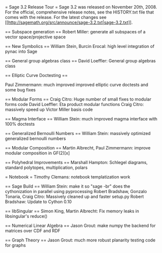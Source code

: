= Sage 3.2 Release Tour =
Sage 3.2 was released on November 20th, 2008. For the official, comprehensive release notes, see the HISTORY.txt file that comes with the release. For the latest changes see [[http://sagemath.org/src/announce/sage-3.2.txt|sage-3.2.txt]].

== Subspace generation ==
Robert Miller: generate all subspaces of a vector space/projective space

== New Symbolics ==
William Stein, Burcin Erocal: high level integration of pynac into Sage


== General group algebras class ==
David Loeffler: General group algebras class

== Elliptic Curve Doctesting ==

Paul Zimmermann: much improved improved elliptic curve doctests and some bug fixes


== Modular Forms ==
Craig Citro: Huge number of small fixes to modular forms code 
David Loeffler: Eta product modular functions
Craig Citro: massively speed up Victor Miller basis code

== Magma Interface ==
William Stein: much improved magma interface with 100% doctests

== Generalized Bernoulli Numbers ==
William Stein: massively optimized generalized bernoulli numbers

== Modular Composition ==
Martin Albrecht, Paul Zimmermann: improve modular composition in GF(2)[x]

== Polyhedral Improvements ==
Marshall Hampton: Schlegel diagrams, standard polytopes, multiplication, polars

= Notebook =
Timothy Clemans: notebook templatization work

== Sage Build ==
William Stein: make it so "sage -br" does the cythonization in parallel using pyprocessing
Robert Bradshaw, Gonzalo Tonaria, Craig Citro: Massively cleaned up and faster setup.py
Robert Bradshaw: Update to Cython 0.10

== libSingular ==
Simon King, Martin Albrecht: Fix memory leaks in libsingular's reduce() 

== Numerical Linear Algebra ==
Jason Grout: make numpy the backend for matrices over CDF and RDF

== Graph Theory ==
Jason Grout: much more robust planarity testing code for graphs
